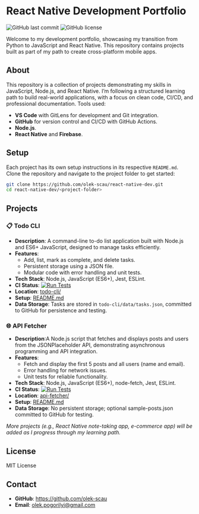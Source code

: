 # React Native Development Portfolio

![GitHub last commit](https://img.shields.io/github/last-commit/olek-scau/react-native-dev)
![GitHub license](https://img.shields.io/github/license/olek-scau/react-native-dev)

Welcome to my development portfolio, showcasing my transition from Python to JavaScript and React Native. This repository contains projects built as part of my path to create cross-platform mobile apps.

## About
This repository is a collection of projects demonstrating my skills in JavaScript, Node.js, and React Native. I’m following a structured learning path to build real-world applications, with a focus on clean code, CI/CD, and professional documentation. Tools used:
- **VS Code** with GitLens for development and Git integration.
- **GitHub** for version control and CI/CD with GitHub Actions.
- **Node.js**.
- **React Native** and **Firebase**.

## Setup
Each project has its own setup instructions in its respective `README.md`. Clone the repository and navigate to the project folder to get started:
```bash
git clone https://github.com/olek-scau/react-native-dev.git
cd react-native-dev/<project-folder>
```

## Projects
### 📋 Todo CLI
- **Description**: A command-line to-do list application built with Node.js and ES6+ JavaScript, designed to manage tasks efficiently.
- **Features**:
  - Add, list, mark as complete, and delete tasks.
  - Persistent storage using a JSON file.
  - Modular code with error handling and unit tests.
- **Tech Stack**: Node.js, JavaScript (ES6+), Jest, ESLint.
- **CI Status**: [![Run Tests](https://github.com/olek-scau/react-native-dev/workflows/Run%20Tests/badge.svg)](https://github.com/olek-scau/react-native-dev/actions/workflows/test.yml)
- **Location**: [todo-cli/](todo-cli/)
- **Setup**: [README.md](todo-cli/README.md)
- **Data Storage**: Tasks are stored in `todo-cli/data/tasks.json`, committed to GitHub for persistence and testing.

### 🌐 API Fetcher
- **Description**:A Node.js script that fetches and displays posts and users from the JSONPlaceholder API, demonstrating asynchronous programming and API integration.
- **Features**:
  - Fetch and display the first 5 posts and all users (name and email).
  - Error handling for network issues.
  - Unit tests for reliable functionality.
- **Tech Stack**: Node.js, JavaScript (ES6+), node-fetch, Jest, ESLint.
- **CI Status**: [![Run Tests](https://github.com/olek-scau/react-native-dev/workflows/Run%20Tests/badge.svg)](https://github.com/olek-scau/react-native-dev/actions/workflows/test.yml)
- **Location**: [api-fetcher/](api-fetcher/)
- **Setup**: [README.md](api-fetcher/README.md)
- **Data Storage**: No persistent storage; optional sample-posts.json committed to GitHub for testing.

*More projects (e.g., React Native note-taking app, e-commerce app) will be added as I progress through my learning path.*

## License
MIT License

## Contact
- **GitHub**: <https://github.com/olek-scau>
- **Email**: olek.pogorilyi@gmail.com
